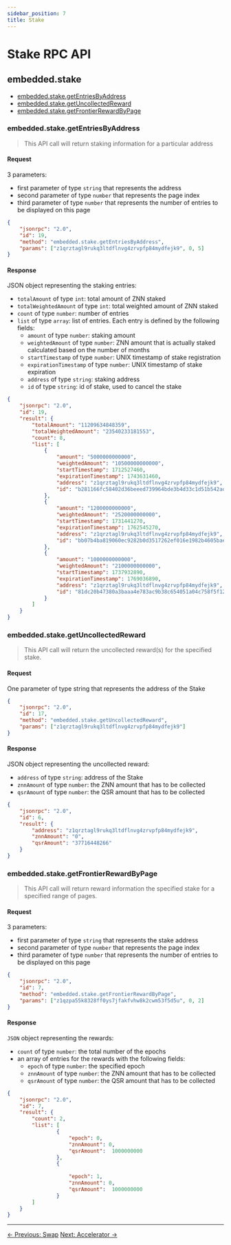 ```yaml
---
sidebar_position: 7
title: Stake
---
```


# Stake RPC API

## embedded.stake

* [embedded.stake.getEntriesByAddress](#embeddedstakegetentriesbyaddress)
* [embedded.stake.getUncollectedReward](#embeddedstakegetuncollectedreward)
* [embedded.stake.getFrontierRewardByPage](#embeddedstakegetfrontierrewardbypage)

### embedded.stake.getEntriesByAddress

> This API call will return staking information for a particular address

#### Request

3 parameters:

* first parameter of type `string` that represents the address
* second parameter of type `number` that represents the page index
* third parameter of type `number` that represents the number of entries to be displayed on this page

```json
{
    "jsonrpc": "2.0",
    "id": 19,
    "method": "embedded.stake.getEntriesByAddress",
    "params": ["z1qrztagl9rukq3ltdflnvg4zrvpfp84mydfejk9", 0, 5]
}
```

#### Response

JSON object representing the staking entries:

* `totalAmount` of type `int`: total amount of ZNN staked
* `totalWeightedAmount` of type `int`: total weighted amount of ZNN staked
* `count` of type `number`: number of entries
* `list` of type `array`: list of entries. Each entry is defined by the following fields:
    - `amount` of type `number`: staking amount
    - `weightedAmount` of type `number`: ZNN amount that is actually staked calculated based on the number of months
    - `startTimestamp` of type `number`: UNIX timestamp of stake registration
    - `expirationTimestamp` of type `number`: UNIX timestamp of stake expiration
    - `address` of type `string`: staking address
    - `id` of type `string`: id of stake, used to cancel the stake

```json
{
    "jsonrpc": "2.0",
    "id": 19,
    "result": {
        "totalAmount": "11209634848359",
        "totalWeightedAmount": "23540233181553",
        "count": 8,
        "list": [
            {
                "amount": "5000000000000",
                "weightedAmount": "10500000000000",
                "startTimestamp": 1712527460,
                "expirationTimestamp": 1743631460,
                "address": "z1qrztagl9rukq3ltdflnvg4zrvpfp84mydfejk9",
                "id": "b281166fc58402d36beeed739964bde3b4d33c1d51b542adff55d66202c1a73d"
            },
            {
                "amount": "1200000000000",
                "weightedAmount": "2520000000000",
                "startTimestamp": 1731441270,
                "expirationTimestamp": 1762545270,
                "address": "z1qrztagl9rukq3ltdflnvg4zrvpfp84mydfejk9",
                "id": "bb07b4ba819060ec9282b0d3517262ef016e1982b4605bae3bcdd5b95e1fb9f5"
            },
            {
                "amount": "1000000000000",
                "weightedAmount": "2100000000000",
                "startTimestamp": 1737932890,
                "expirationTimestamp": 1769036890,
                "address": "z1qrztagl9rukq3ltdflnvg4zrvpfp84mydfejk9",
                "id": "81dc20b47380a3baaa4e783ac9b38c654051a04c758f5f12526498449c7c922a"
            }
        ]
    }
}
```

### embedded.stake.getUncollectedReward

> This API call will return the uncollected reward(s) for the specified stake.

#### Request

One parameter of type string that represents the address of the Stake

```json
{
    "jsonrpc": "2.0",
    "id": 17,
    "method": "embedded.stake.getUncollectedReward",
    "params": ["z1qrztagl9rukq3ltdflnvg4zrvpfp84mydfejk9"]
}
```

#### Response

JSON object representing the uncollected reward:

* `address` of type `string`: address of the Stake
* `znnAmount` of type `number`: the ZNN amount that has to be collected
* `qsrAmount` of type `number`: the QSR amount that has to be collected

```json
{
    "jsonrpc": "2.0",
    "id": 6,
    "result": {
        "address": "z1qrztagl9rukq3ltdflnvg4zrvpfp84mydfejk9",
        "znnAmount": "0",
        "qsrAmount": "37716448266"
    }
}
```

### embedded.stake.getFrontierRewardByPage

> This API call will return reward information the specified stake for a specified range of pages.

#### Request

3 parameters:

* first parameter of type `string` that represents the stake address
* second parameter of type `number` that represents the page index
* third parameter of type `number` that represents the number of entries to be displayed on this page

```json
{
    "jsonrpc": "2.0",
    "id": 7,
    "method": "embedded.stake.getFrontierRewardByPage",
    "params": ["z1qzpa55k8328ff0ys7jfakfvhw8k2cwm53f5d5u", 0, 2]
}
```

#### Response

`JSON` object representing the rewards:

* `count` of type `number`: the total number of the epochs
* an array of entries for the rewards with the following fields:
    - `epoch` of type `number`: the specified epoch
    - `znnAmount` of type `number`: the ZNN amount that has to be collected
    - `qsrAmount` of type `number`: the QSR amount that has to be collected

```json
{
    "jsonrpc": "2.0",
    "id": 7,
    "result": {
        "count": 2,
        "list": [
                {
                    "epoch": 0,
                    "znnAmount": 0,
                    "qsrAmount":  1000000000
                },
                {
                    
                    "epoch": 1,
                    "znnAmount": 0,
                    "qsrAmount":  1000000000
                }
        ]
    }
}
```

---

<div style={{textAlign: 'center', marginTop: '2rem'}}>
  <a href="/developer/rpc-api/embedded/swap" style={{marginRight: '1rem'}}>← Previous: Swap</a>
  <a href="/developer/rpc-api/embedded/accelerator">Next: Accelerator →</a>
</div>